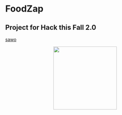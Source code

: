 # FoodZap

## Project for Hack this Fall 2.0
<a href="https://ph-files.imgix.net/b92322ae-8b70-46d7-9306-ec72440c21d1.png?auto=format">sawo</a>

<div align="center"><img src="https://ph-files.imgix.net/b92322ae-8b70-46d7-9306-ec72440c21d1.png?auto=format" width="200"></div>
